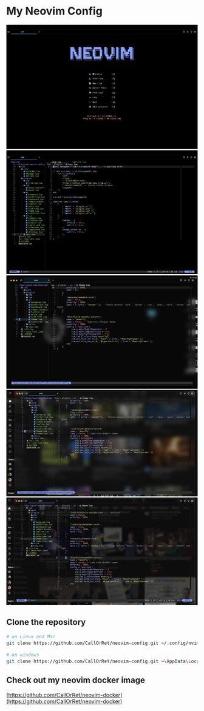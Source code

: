 # My Neovim Config

![](https://github.com/CallOrRet/neovim-docker/blob/main/img/1.png)
![](https://github.com/CallOrRet/neovim-docker/blob/main/img/2.png)
![](https://github.com/CallOrRet/neovim-docker/blob/main/img/3.png)
![](https://github.com/CallOrRet/neovim-docker/blob/main/img/4.png)
![](https://github.com/CallOrRet/neovim-docker/blob/main/img/5.png)

## Clone the repository

```bash
# on Linux and Mac
git clone https://github.com/CallOrRet/neovim-config.git ~/.config/nvim
```

```bash
# on windows
git clone https://github.com/CallOrRet/neovim-config.git ~\AppData\Local\nvim
```
## Check out my neovim docker image
[https://github.com/CallOrRet/neovim-docker](https://github.com/CallOrRet/neovim-docker)
